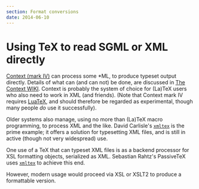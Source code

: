 ```yaml
---
section: Format conversions
date: 2014-06-10
---
```

# Using TeX to read SGML or XML directly

[Context (mark IV)](FAQ-context.md) can process some
*ML, to produce typeset output directly.  Details of what can
(and can not) be done, are discussed in 
[The Context WIKI](http://wiki.contextgarden.net/XML).
Context is probably the system of choice for (La)TeX users who
also need to work in XML (and friends).  (Note that Context
mark&nbsp;IV requires [LuaTeX](FAQ-luatex.md), and should
therefore be regarded as experimental, though many people _do_
use it successfully).

Older systems also manage, using no more than (La)TeX macro
programming, to process XML and the like.  David Carlisle's
[`xmltex`](https://ctan.org/pkg/xmltex) is the prime example; it offers a solution
for typesetting XML files, and is still in active (though not
very widespread) use.

One use of a TeX that can typeset XML files is as a backend
processor for XSL formatting objects, serialized as XML.
Sebastian Rahtz's PassiveTeX uses [`xmltex`](https://ctan.org/pkg/xmltex) to
achieve this end.

However, modern usage would proceed via XSL or XSLT2 to
produce a formattable version.

